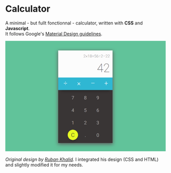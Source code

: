 # Calculator

A minimal - but fullt fonctionnal - calculator, written with **CSS** and **Javascript**.  
It follows Google's [Material Design guidelines](https://material.io/guidelines/).

<p align="center">
  <img src="https://raw.githubusercontent.com/mkspcd/CalculatorJS/master/screenshot.png" alt="Calculator" />
</p>

*Original design by [Ruban Khalid](https://dribbble.com/shots/2321336-Calculator-004-Daily-UI).* I integrated his design (CSS and HTML) and slightly modified it for my needs.




